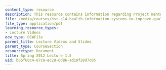 ```yaml
---
content_type: resource
description: This resource contains information regarding Project mentor presentations.
file: /media/courses/hst-s14-health-information-systems-to-improve-quality-of-care-in-resource-poor-settings-spring-2012/b65f60c407c8ec286d86ad19f28d7c0b_MITHST_S14S12_lec04e_1201.pdf
file_type: application/pdf
learning_resource_types:
- Lecture Videos
ocw_type: OCWFile
parent_title: Lecture Videos and Slides
parent_type: CourseSection
resourcetype: Document
title: Spring 2012 Lecture 1.5
uid: b65f60c4-07c8-ec28-6d86-ad19f28d7c0b
---
```

